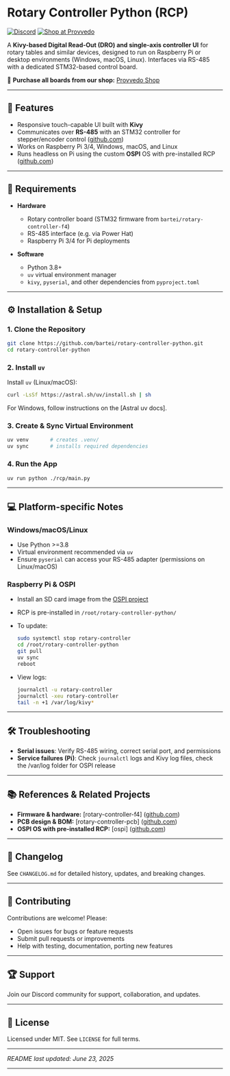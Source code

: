 # Rotary Controller Python (RCP)

[![Discord](https://img.shields.io/discord/1386014070632878100?style=social)](https://discord.gg/EDtgj7Yayr) [![Shop at Provvedo](https://img.shields.io/badge/Shop-Provvedo-blue?logo=shopify&style=flat-square)](https://www.provvedo.com/shop)

A **Kivy-based Digital Read-Out (DRO) and single-axis controller UI** for rotary tables and similar devices, designed to run on Raspberry Pi or desktop environments (Windows, macOS, Linux). Interfaces via RS-485 with a dedicated STM32-based control board.

🛒 **Purchase all boards from our shop:** [Provvedo Shop](https://www.provvedo.com/shop)

---

## 🚀 Features

* Responsive touch-capable UI built with **Kivy**
* Communicates over **RS-485** with an STM32 controller for stepper/encoder control ([github.com][1])
* Works on Raspberry Pi 3/4, Windows, macOS, and Linux
* Runs headless on Pi using the custom **OSPI** OS with pre-installed RCP ([github.com][1])

---

## 🎯 Requirements

* **Hardware**

  * Rotary controller board (STM32 firmware from `bartei/rotary-controller-f4`)
  * RS-485 interface (e.g. via Power Hat)
  * Raspberry Pi 3/4 for Pi deployments

* **Software**

  * Python 3.8+
  * `uv` virtual environment manager
  * `kivy`, `pyserial`, and other dependencies from `pyproject.toml`

---

## ⚙️ Installation & Setup

### 1. Clone the Repository

```bash
git clone https://github.com/bartei/rotary-controller-python.git
cd rotary-controller-python
```

### 2. Install `uv`

Install `uv` (Linux/macOS):

```bash
curl -LsSf https://astral.sh/uv/install.sh | sh
```

For Windows, follow instructions on the \[Astral uv docs].

### 3. Create & Sync Virtual Environment

```bash
uv venv       # creates .venv/
uv sync       # installs required dependencies
```

### 4. Run the App

```bash
uv run python ./rcp/main.py
```

---

## 💻 Platform-specific Notes

### Windows/macOS/Linux

* Use Python >=3.8
* Virtual environment recommended via `uv`
* Ensure `pyserial` can access your RS-485 adapter (permissions on Linux/macOS)

### Raspberry Pi & OSPI

* Install an SD card image from the [OSPI project](https://github.com/bartei/ospi)
* RCP is pre-installed in `/root/rotary-controller-python/`
* To update:

  ```bash
  sudo systemctl stop rotary-controller
  cd /root/rotary-controller-python
  git pull
  uv sync
  reboot
  ```
* View logs:

  ```bash
  journalctl -u rotary-controller
  journalctl -xeu rotary-controller
  tail -n +1 /var/log/kivy*
  ```

---

## 🛠️ Troubleshooting

* **Serial issues**: Verify RS-485 wiring, correct serial port, and permissions
* **Service failures (Pi)**: Check `journalctl` logs and Kivy log files, check the /var/log folder for OSPI release

---

## 📚 References & Related Projects

* **Firmware & hardware:** \[rotary-controller-f4] ([github.com][3])
* **PCB design & BOM:** \[rotary-controller-pcb] ([github.com][4])
* **OSPI OS with pre-installed RCP:** \[ospi] ([github.com][2])

---

## 🧾 Changelog

See `CHANGELOG.md` for detailed history, updates, and breaking changes.

---

## 🤝 Contributing

Contributions are welcome! Please:

* Open issues for bugs or feature requests
* Submit pull requests or improvements
* Help with testing, documentation, porting new features

---

## 🏆 Support

Join our Discord community for support, collaboration, and updates.

---

## 📄 License

Licensed under MIT. See `LICENSE` for full terms.

---

*README last updated: June 23, 2025*

---

[1]: https://github.com/bartei/rotary-controller-python"
[2]: https://github.com/bartei/ospi"
[3]: https://github.com/bartei/rotary-controller-f4"
[4]: https://github.com/bartei/rotary-controller-pcb"
